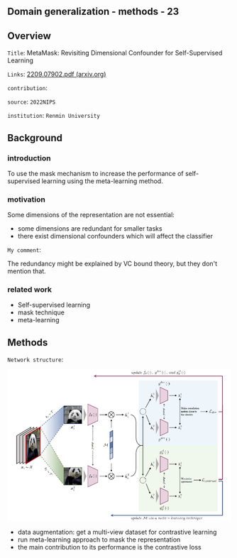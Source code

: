 ## Domain generalization - methods - 23

## Overview

`Title`:  MetaMask: Revisiting Dimensional Confounder for Self-Supervised Learning

`Links`: [2209.07902.pdf (arxiv.org)](https://arxiv.org/pdf/2209.07902.pdf)

`contribution`: 

`source`: `2022NIPS`

`institution`: `Renmin University`

## Background

### introduction

To use the mask mechanism to increase the performance of self-supervised learning using the meta-learning method.

### motivation

Some dimensions of the representation are not essential:

- some dimensions are redundant for smaller tasks 
- there exist dimensional confounders which will affect the classifier

`My comment`:

The redundancy might be explained by VC bound theory, but they don't mention that.

### related work

- Self-supervised learning
- mask technique
- meta-learning

## Methods

`Network structure`:

![image-20230309170720154](asset/image-20230309170720154.png)

- data augmentation: get a multi-view dataset for contrastive learning
- run meta-learning approach to mask the representation
- the main contribution to its performance is the contrastive loss







